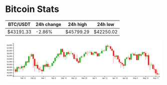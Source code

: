 # Bitcoin Stats

BTC/USDT|24h change|24h high|24h low|
|---|---|---|---|
|$43191.33|-2.86%|$45799.29|$42250.02|

<img src="./chart.svg">
